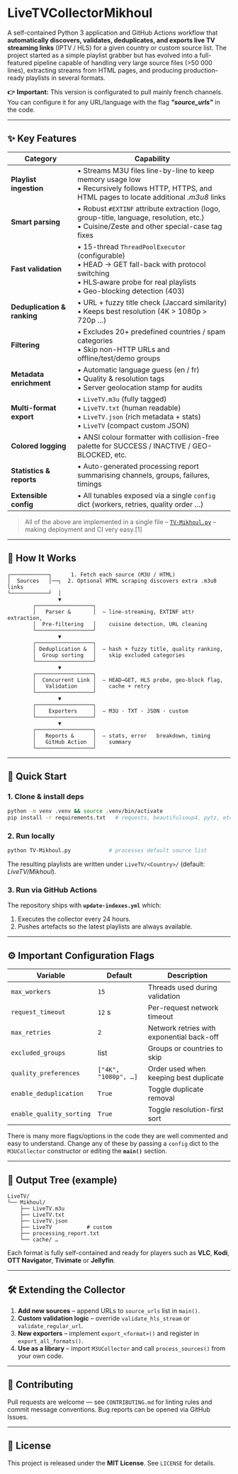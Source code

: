 # LiveTVCollectorMikhoul

A self-contained Python 3 application and GitHub Actions workflow that **automatically discovers, validates, deduplicates, and exports live TV streaming links** (IPTV / HLS) for a given country or custom source list.  The project started as a simple playlist grabber but has evolved into a full-featured pipeline capable of handling very large source files (>50 000 lines), extracting streams from HTML pages, and producing production-ready playlists in several formats.

**👉** **Important:** This version is configurated to pull mainly french channels. You can configure it for any URL/language with the flag _**"source_urls"**_ in the code.

---

## ✨ Key Features

| Category                               | Capability |
|----------------------------------------|------------|
| **Playlist ingestion**                 | • Streams M3U files line-by-line to keep memory usage low<br>• Recursively follows HTTP, HTTPS, and HTML pages to locate additional *.m3u8* links |
| **Smart parsing**                      | • Robust `#EXTINF` attribute extraction (logo, group-title, language, resolution, etc.)<br>• Cuisine/Zeste and other special-case tag fixes |
| **Fast validation**                    | • 15-thread `ThreadPoolExecutor` (configurable) <br>• HEAD → GET fall-back with protocol switching <br>• HLS‐aware probe for real playlists <br>• Geo-blocking detection (403) |
| **Deduplication & ranking**            | • URL + fuzzy title check (Jaccard similarity) <br>• Keeps best resolution (4K > 1080p > 720p …) |
| **Filtering**                          | • Excludes 20+ predefined countries / spam categories <br>• Skip non-HTTP URLs and offline/test/demo groups |
| **Metadata enrichment**                | • Automatic language guess (en / fr) <br>• Quality & resolution tags <br>• Server geolocation stamp for audits |
| **Multi-format export**                | • `LiveTV.m3u` (fully tagged) <br>• `LiveTV.txt` (human readable) <br>• `LiveTV.json` (rich metadata + stats) <br>• `LiveTV` (compact custom JSON) |
| **Colored logging**                    | • ANSI colour formatter with collision-free palette for SUCCESS / INACTIVE / GEO-BLOCKED, etc. |
| **Statistics & reports**               | • Auto-generated processing report summarising channels, groups, failures, timings |
| **Extensible config**                  | • All tunables exposed via a single `config` dict (workers, retries, quality order …) |

> All of the above are implemented in a single file – [`TV-Mikhoul.py`](BugsfreeMain/TV-Mikhoul.py) – making deployment and CI very easy.[1]

---

## 🔧 How It Works

```
┌────────────┐      1. Fetch each source (M3U / HTML)
│  Sources   │──┐  2. Optional HTML scraping discovers extra .m3u8 links
└────────────┘  │
                ▼
        ┌──────────────────┐
        │   Parser &       │  — line-streaming, EXTINF attr extraction,
        │  Pre-filtering   │    cuisine detection, URL cleaning
        └──────────────────┘
                ▼
        ┌──────────────────┐
        │ Deduplication &  │  — hash + fuzzy title, quality ranking,
        │  Group sorting   │    skip excluded categories
        └──────────────────┘
                ▼
        ┌──────────────────┐
        │  Concurrent Link │  — HEAD→GET, HLS probe, geo-block flag,
        │   Validation     │    cache + retry
        └──────────────────┘
                ▼
        ┌──────────────────┐
        │    Exporters     │  — M3U · TXT · JSON · custom
        └──────────────────┘
                ▼
        ┌──────────────────┐
        │   Reports &      │  — stats, error   breakdown, timing
        │   GitHub Action  │    summary
        └──────────────────┘
```

---

## 🚀 Quick Start

### 1. Clone & install deps
```bash
python -m venv .venv && source .venv/bin/activate
pip install -r requirements.txt   # requests, beautifulsoup4, pytz, etc.
```

### 2. Run locally
```bash
python TV-Mikhoul.py            # processes default source list
```

The resulting playlists are written under `LiveTV/<Country>/` (default: *LiveTV/Mikhoul*).

### 3. Run via GitHub Actions
The repository ships with **`update-indexes.yml`** which:
1. Executes the collector every 24 hours.
2. Pushes artefacts so the latest playlists are always available.

---

## ⚙️ Important Configuration Flags
| Variable            | Default | Description |
|---------------------|---------|-------------|
| `max_workers`       | `15`    | Threads used during validation |
| `request_timeout`   | `12` s | Per-request network timeout |
| `max_retries`       | `2`     | Network retries with exponential back-off |
| `excluded_groups`   | list    | Groups or countries to skip |
| `quality_preferences` | `["4K", "1080p", …]` | Order used when keeping best duplicate |
| `enable_deduplication` | `True` | Toggle duplicate removal |
| `enable_quality_sorting` | `True` | Toggle resolution-first sort |


There is many more flags/options in the code they are well commented and easy to understand.
Change any of these by passing a `config` dict to the `M3UCollector` constructor or editing the **`main()`** section.

---

## 📂 Output Tree (example)
```
LiveTV/
└── Mikhoul/
    ├── LiveTV.m3u
    ├── LiveTV.txt
    ├── LiveTV.json
    ├── LiveTV           # custom
    ├── processing_report.txt
    └── cache/ …
```
Each format is fully self-contained and ready for players such as **VLC**, **Kodi**, **OTT Navigator**, **Tivimate** or **Jellyfin**.

---

## 🛠️ Extending the Collector
1. **Add new sources** – append URLs to `source_urls` list in `main()`.
2. **Custom validation logic** – override `validate_hls_stream` or `validate_regular_url`.
3. **New exporters** – implement `export_<format>()` and register in `export_all_formats()`.
4. **Use as a library** – import `M3UCollector` and call `process_sources()` from your own code.

---

## 🤝 Contributing
Pull requests are welcome — see `CONTRIBUTING.md` for linting rules and commit message conventions.  Bug reports can be opened via GitHub Issues.

---

## 📜 License
This project is released under the **MIT License**.  See `LICENSE` for details.
